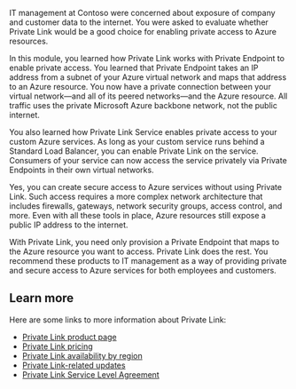 IT management at Contoso were concerned about exposure of company and customer data to the internet. You were asked to evaluate whether Private Link would be a good choice for enabling private access to Azure resources.

In this module, you learned how Private Link works with Private Endpoint to enable private access. You learned that Private Endpoint takes an IP address from a subnet of your Azure virtual network and maps that address to an Azure resource. You now have a private connection between your virtual network—and all of its peered networks—and the Azure resource. All traffic uses the private Microsoft Azure backbone network, not the public internet.

You also learned how Private Link Service enables private access to your custom Azure services. As long as your custom service runs behind a Standard Load Balancer, you can enable Private Link on the service. Consumers of your service can now access the service privately via Private Endpoints in their own virtual networks.

Yes, you can create secure access to Azure services without using Private Link. Such access requires a more complex network architecture that includes firewalls, gateways, network security groups, access control, and more. Even with all these tools in place, Azure resources still expose a public IP address to the internet.

With Private Link, you need only provision a Private Endpoint that maps to the Azure resource you want to access. Private Link does the rest. You recommend these products to IT management as a way of providing private and secure access to Azure services for both employees and customers.

## Learn more

Here are some links to more information about Private Link:

- [Private Link product page](https://azure.microsoft.com/services/private-link?azure-portal=true)
- [Private Link pricing](https://azure.microsoft.com/pricing/details/private-link?azure-portal=true)
- [Private Link availability by region](https://azure.microsoft.com/global-infrastructure/services/?products=private-link&regions=all)
- [Private Link-related updates](https://azure.microsoft.com/updates/?product=private-link)
- [Private Link Service Level Agreement](https://azure.microsoft.com/support/legal/sla/private-link/v1_0/)